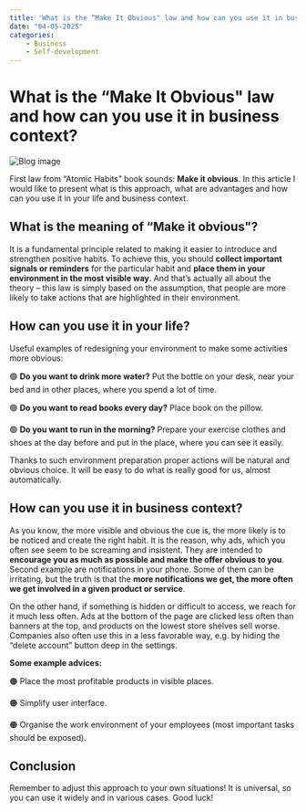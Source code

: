 ```yaml
---
title: 'What is the “Make It Obvious" law and how can you use it in business context?'
date: "04-05-2025"
categories:
    - Business
    - Self-development
---
```


# What is the “Make It Obvious" law and how can you use it in business context?

![Blog image](/ro-biznes/blog-ro-biznes-obvious.png)

First law from “Atomic Habits” book sounds: **Make it obvious**. In this article I would like to present what is this approach, what are advantages and how can you use it in your life and business context.

## What is the meaning of “Make it obvious"?

It is a fundamental principle related to making it easier to introduce and strengthen positive habits. To achieve this, you should **collect important signals or reminders** for the particular habit and **place them in your environment in the most visible way**. And that’s actually all about the theory – this law is simply based on the assumption, that people are more likely to take actions that are highlighted in their environment.

## How can you use it in your life?

Useful examples of redesigning your environment to make some activities more obvious:

🟢 **Do you want to drink more water?** Put the bottle on your desk, near your bed and in other places, where you spend a lot of time.

🟢 **Do you want to read books every day?** Place book on the pillow.

🟢 **Do you want to run in the morning?** Prepare your exercise clothes and shoes at the day before and put in the place, where you can see it easily.

Thanks to such environment preparation proper actions will be natural and obvious choice. It will be easy to do what is really good for us, almost automatically.

## How can you use it in business context?

As you know, the more visible and obvious the cue is, the more likely is to be noticed and create the right habit. It is the reason, why ads, which you often see seem to be screaming and insistent. They are intended to **encourage you as much as possible and make the offer obvious to you**. Second example are notifications in your phone. Some of them can be irritating, but the truth is that the **more notifications we get, the more often we get involved in a given product or service**.

On the other hand, if something is hidden or difficult to access, we reach for it much less often. Ads at the bottom of the page are clicked less often than banners at the top, and products on the lowest store shelves sell worse. Companies also often use this in a less favorable way, e.g. by hiding the “delete account” button deep in the settings.

**Some example advices:**

🟠 Place the most profitable products in visible places.

🟠 Simplify user interface.

🟠 Organise the work environment of your employees (most important tasks should be exposed).

## Conclusion

Remember to adjust this approach to your own situations! It is universal, so you can use it widely and in various cases. Good luck!